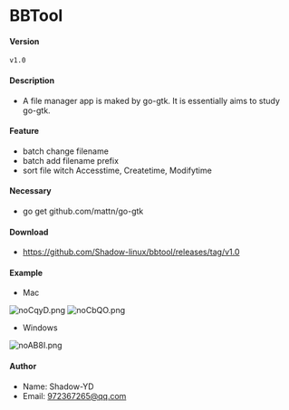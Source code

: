 # BBTool

#### Version
    v1.0

#### Description
* A file manager app is maked by go-gtk. It is essentially aims to study go-gtk. 
   
#### Feature
* batch change filename
* batch add filename prefix
* sort file witch Accesstime, Createtime, Modifytime

#### Necessary
* go get github.com/mattn/go-gtk

#### Download

* https://github.com/Shadow-linux/bbtool/releases/tag/v1.0

#### Example

* Mac 

![noCqyD.png](https://s2.ax1x.com/2019/09/17/noCqyD.png)
![noCbQO.png](https://s2.ax1x.com/2019/09/17/noCbQO.png)
    
* Windows

![noAB8I.png](https://s2.ax1x.com/2019/09/17/noAB8I.png)
    
#### Author
* Name: Shadow-YD
* Email: 972367265@qq.com

